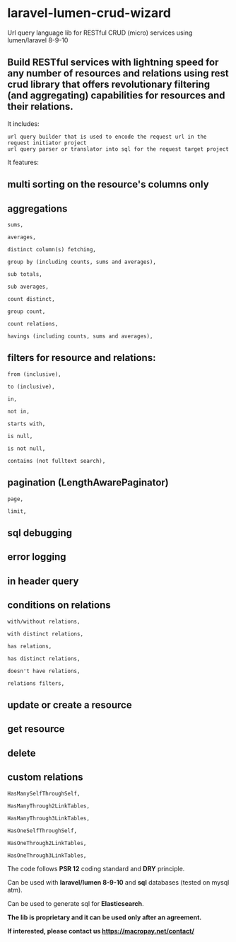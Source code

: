 # laravel-lumen-crud-wizard
Url query language lib for RESTful CRUD (micro) services using lumen/laravel 8-9-10

## Build RESTful services with lightning speed for any number of resources and relations using rest crud library that offers revolutionary filtering (and aggregating) capabilities for resources and their relations.

It includes:

    url query builder that is used to encode the request url in the request initiator project
    url query parser or translator into sql for the request target project

It features:

## multi sorting on the resource's columns only
## aggregations

    sums,
  
    averages,
  
    distinct column(s) fetching,
  
    group by (including counts, sums and averages),
  
    sub totals,
  
    sub averages,
  
    count distinct,
  
    group count,
  
    count relations,
  
    havings (including counts, sums and averages),

## filters for resource and relations:

    from (inclusive),
  
    to (inclusive),
  
    in,
  
    not in,
  
    starts with,
  
    is null,
  
    is not null,
  
    contains (not fulltext search),

## pagination (LengthAwarePaginator)

    page,
  
    limit,

## sql debugging
## error logging
## in header query
## conditions on relations

    with/without relations,
  
    with distinct relations,
  
    has relations,
  
    has distinct relations,
  
    doesn't have relations,
  
    relations filters,

## update or create  a resource
## get resource
## delete
## custom relations

    HasManySelfThroughSelf,
  
    HasManyThrough2LinkTables,

    HasManyThrough3LinkTables,
  
    HasOneSelfThroughSelf,
  
    HasOneThrough2LinkTables,
  
    HasOneThrough3LinkTables,




The code follows **PSR 12** coding standard and **DRY** principle.

Can be used with **laravel/lumen 8-9-10** and **sql** databases (tested on mysql atm).

Can be used to generate sql for **Elasticsearch**.

**The lib is proprietary and it can be used only after an agreement.**

**If interested, please contact us https://macropay.net/contact/**
